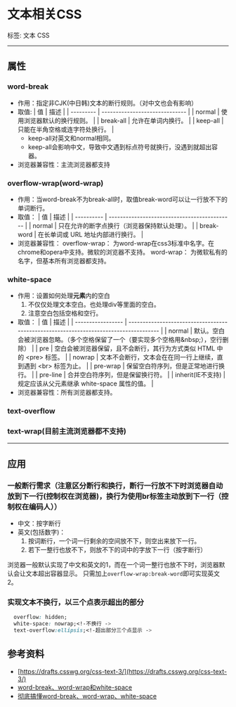 # 文本相关CSS

标签: 文本 CSS

---

## 属性

### word-break

- 作用：指定非CJK(中日韩)文本的断行规则。（对中文也会有影响）
- 取值:
  | 值        | 描述                           |
  | --------- | ------------------------------ |
  | normal    | 使用浏览器默认的换行规则。     |
  | break-all | 允许在单词内换行。             |
  | keep-all  | 只能在半角空格或连字符处换行。 |
  - keep-all对英文和normal相同。
  - keep-all会影响中文，导致中文遇到标点符号就换行，没遇到就超出容器。
- 浏览器兼容性：主流浏览器都支持

### overflow-wrap(word-wrap)

- 作用：当word-break不为break-all时，取值break-word可以让一行放不下的单词断行。
- 取值：
  | 值         | 描述                                         |
  | ---------- | -------------------------------------------- |
  | normal     | 只在允许的断字点换行（浏览器保持默认处理）。 |
  | break-word | 在长单词或 URL 地址内部进行换行。            |
- 浏览器兼容性：
  overflow-wrap： 为word-wrap在css3标准中名字。在chrome和opera中支持。微软的浏览器不支持。
  word-wrap： 为微软私有的名字，但基本所有浏览器都支持。

### white-space

- 作用：设置如何处理**元素**内的空白
  1. 不仅仅处理文本空白。也处理div等里面的空白。
  2. 注意空白包括空格和空行。
- 取值：
  | 值                | 描述                                                                                  |
  | ----------------- | ------------------------------------------------------------------------------------- |
  | normal            | 默认。空白会被浏览器忽略。（多个空格保留了一个（要实现多个空格用\&nbsp;），空行删除） |
  | pre               | 空白会被浏览器保留，且不会断行，其行为方式类似 HTML 中的 \<pre> 标签。                |
  | nowrap            | 文本不会断行，文本会在在同一行上继续，直到遇到 \<br> 标签为止。                       |
  | pre-wrap          | 保留空白符序列，但是正常地进行换行。                                                  |
  | pre-line          | 合并空白符序列，但是保留换行符。                                                      |
  | inherit(IE不支持) | 规定应该从父元素继承 white-space 属性的值。                                           |
- 浏览器兼容性：所有浏览器都支持。

### text-overflow

### text-wrap(目前主流浏览器都不支持)

---

## 应用

### 一般断行需求（注意区分断行和换行，断行一行放不下时浏览器自动放到下一行(控制权在浏览器)，换行为使用br标签主动放到下一行（控制权在编码人））

- 中文：按字断行
- 英文(包括数字)：
  1. 按词断行，一个词一行剩余的空间放不下，则空出来放下一行。
  2. 若下一整行也放不下，则放不下的词中的字放下一行（按字断行）

浏览器一般默认实现了中文和英文的1，而在一个词一整行也放不下时，浏览器默认会让文本超出容器显示。
只需加上`overflow-wrap:break-word`即可实现英文2。

### 实现文本不换行，以三个点表示超出的部分

```css
  overflow: hidden;
  white-space: nowrap;<!-不换行 ->
  text-overflow:ellipsis;<!-超出部分三个点显示 ->
```

## 参考资料

- [https://drafts.csswg.org/css-text-3/](https://drafts.csswg.org/css-text-3/)
- [word-break、word-wrap和white-space](https://www.cnblogs.com/yingzi1028/p/6113066.html)
- [彻底搞懂word-break、word-wrap、white-space](https://www.cnblogs.com/dfyg-xiaoxiao/p/9640422.html)